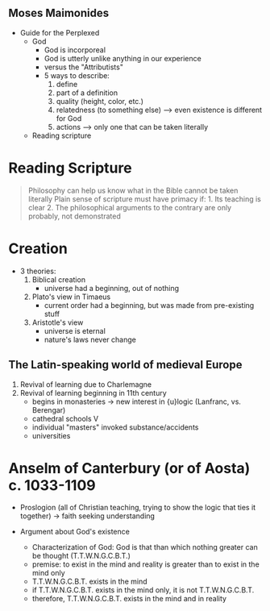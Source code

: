 ## Moses Maimonides

- Guide for the Perplexed
    - God
        * God is incorporeal
        * God is utterly unlike anything in our experience
        * versus the "Attributists"
        * 5 ways to describe:
            1. define
            2. part of a definition
            3. quality (height, color, etc.)
            4. relatedness (to something else) --> even existence is different for God
            5. actions --> only one that can be taken literally
    - Reading scripture

# Reading Scripture
> Philosophy can help us know what in the Bible cannot be taken literally
> Plain sense of scripture must have primacy if:
    1. Its teaching is clear
    2. The philosophical arguments to the contrary are only probably, not demonstrated

# Creation
- 3 theories:
    1. Biblical creation
        - universe had a beginning, out of nothing
    2. Plato's view in Timaeus
        - current order had a beginning, but was made from pre-existing stuff
    3. Aristotle's view
        - universe is eternal
        - nature's laws never change



## The Latin-speaking world of medieval Europe

1. Revival of learning due to Charlemagne
2. Revival of learning beginning in 11th century
    - begins in monasteries -> new interest in {u}logic                                     (Lanfranc, vs. Berengar)
    - cathedral schools                                                                         V
    - individual "masters"                                                                   invoked substance/accidents
    - universities

# Anselm of Canterbury (or of Aosta) c. 1033-1109

- Proslogion (all of Christian teaching, trying to show the logic that ties it together)
  -> faith seeking understanding

- Argument about God's existence
    - Characterization of God: God is that than which nothing greater can be thought (T.T.W.N.G.C.B.T.)
    - premise: to exist in the mind and reality is greater than to exist in the mind only
    - T.T.W.N.G.C.B.T. exists in the mind
    - if T.T.W.N.G.C.B.T. exists in the mind only, it is not T.T.W.N.G.C.B.T.
    - therefore, T.T.W.N.G.C.B.T. exists in the mind and in reality
